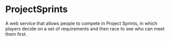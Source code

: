 # ProjectSprints
A web service that allows people to compete in Project Sprints, in which players decide on a set of requirements and then race to see who can meet them first.
